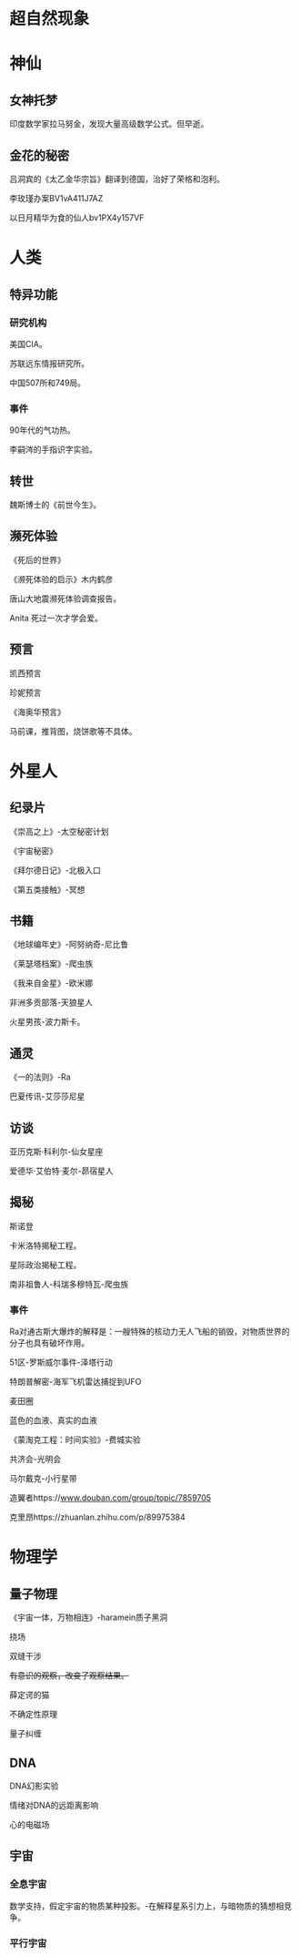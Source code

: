 # 超自然现象

# 神仙

## 女神托梦

印度数学家拉马努金，发现大量高级数学公式。但早逝。

## 金花的秘密

吕洞宾的《太乙金华宗旨》翻译到德国，治好了荣格和泡利。

李玫瑾办案BV1vA411J7AZ

以日月精华为食的仙人bv1PX4y157VF

# 人类

## 特异功能

### 研究机构

美国CIA。

苏联远东情报研究所。

中国507所和749局。

### 事件

90年代的气功热。

李嗣涔的手指识字实验。

## 转世

魏斯博士的《前世今生》。

## 濒死体验

《死后的世界》

《濒死体验的启示》木内鹤彦

唐山大地震濒死体验调查报告。

Anita 死过一次才学会爱。

## 预言

凯西预言

珍妮预言

《海奥华预言》

马前课，推背图，烧饼歌等不具体。

# 外星人

## 纪录片

《崇高之上》-太空秘密计划

《宇宙秘密》

《拜尔德日记》-北极入口

《第五类接触》-冥想

## 书籍

《地球编年史》-阿努纳奇-尼比鲁

《莱瑟塔档案》-爬虫族

《我来自金星》-欧米娜

非洲多贡部落-天狼星人

火星男孩-波力斯卡。

## 通灵

《一的法则》-Ra

巴夏传讯-艾莎莎尼星

## 访谈

亚历克斯·科利尔-仙女星座

爱德华·艾伯特·麦尔-昴宿星人

## 揭秘

斯诺登

卡米洛特揭秘工程。

星际政治揭秘工程。

南非祖鲁人-科瑞多穆特瓦-爬虫族

### 事件

Ra对通古斯大爆炸的解释是：一艘特殊的核动力无人飞船的销毁，对物质世界的分子也具有破坏作用。

51区-罗斯威尔事件-泽塔行动

特朗普解密-海军飞机雷达捕捉到UFO

麦田圈

蓝色的血液、真实的血液

《蒙淘克工程：时间实验》-费城实验

共济会-光明会

马尔戴克-小行星带

造翼者https://www.douban.com/group/topic/7859705

克里昂https://zhuanlan.zhihu.com/p/89975384

# 物理学

## 量子物理

《宇宙一体，万物相连》-haramein质子黑洞

挠场

双缝干涉

~~有意识的观察，改变了观察结果。~~

薛定谔的猫

不确定性原理

量子纠缠

## DNA

DNA幻影实验

情绪对DNA的远距离影响

心的电磁场

## 宇宙

### 全息宇宙

数学支持，假定宇宙的物质某种投影。-在解释星系引力上，与暗物质的猜想相竞争。

### 平行宇宙

